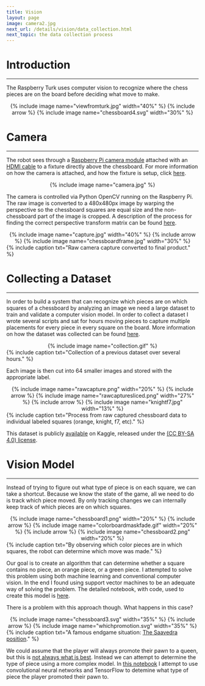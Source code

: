 ```yaml
---
title: Vision
layout: page
image: camera2.jpg
next_url: /details/vision/data_collection.html
next_topic: the data collection process
---
```


# Introduction
---

The Raspberry Turk uses computer vision to recognize where the chess pieces are on the board before deciding what move to make.

<center>
{% include image name="viewfromturk.jpg" width="40%" %}
{% include arrow %}
{% include image name="chessboard4.svg" width="30%" %}
</center>

# Camera
---

The robot sees through a [Raspberry Pi camera module](https://www.raspberrypi.org/products/camera-module/) attached with an [HDMI cable](https://www.tindie.com/products/freto/pi-camera-hdmi-cable-extension/) to a fixture directly above the chessboard. For more information on how the camera is attached, and how the fixture is setup, click [here](/details/table.html).

<center>{% include image name="camera.jpg" %}</center>

The camera is controlled via Python OpenCV running on the Raspberry Pi. The raw image is converted to a 480x480px image by warping the perspective so the chessboard squares are equal size and the non-chessboard part of the image is cropped. A description of the process for finding the correct perspective transform matrix can be found [here](/details/vision/camera_calibration.html).

<center>
{% include image name="capture.jpg" width="40%" %}
{% include arrow %}
{% include image name="chessboardframe.jpg" width="30%" %}
</center>
{% include caption txt="Raw camera capture converted to final product." %}

# Collecting a Dataset
---

In order to build a system that can recognize which pieces are on which squares of a chessboard by analyzing an image we need a large dataset to train and validate a computer vision model. In order to collect a dataset I wrote several scripts and sat for hours moving pieces to capture multiple placements for every piece in every square on the board. More information on how the dataset was collected can be found [here](/details/vision/data_collection.html).

<center>{% include image name="collection.gif" %}</center>
{% include caption txt="Collection of a previous dataset over several hours." %}

Each image is then cut into 64 smaller images and stored with the appropriate label.

<center>
	{% include image name="rawcapture.png" width="20%" %}
	{% include arrow %}
	{% include image name="rawcapturesliced.png" width="27%" %}
	{% include arrow %}
	{% include image name="knightf7.jpg" width="13%" %}
</center>
{% include caption txt="Process from raw captured chessboard data to individual labeled squares (orange, knight, f7, etc)." %}

This dataset is publicly [available](https://www.kaggle.com/joeymeyer/datasets) on Kaggle, released under the [(CC BY-SA 4.0) license](https://creativecommons.org/licenses/by-sa/4.0/).

# Vision Model
---

Instead of trying to figure out what type of piece is on each square, we can take a shortcut. Because we know the state of the game, all we need to do is track which piece moved. By only tracking changes we can internally keep track of which pieces are on which squares.

<center>
{% include image name="chessboard1.png" width="20%" %}
{% include arrow %}
{% include image name="colorboardmaskfade.gif" width="20%" %}
{% include arrow %}
{% include image name="chessboard2.png" width="20%" %}
</center>
{% include caption txt="By observing which color pieces are in which squares, the robot can determine which move was made." %}

Our goal is to create an algorithm that can determine whether a square contains no piece, an orange piece, or a green piece. I attempted to solve this problem using both machine learning and conventional computer vision. In the end I found using support vector machines to be an adequate way of solving the problem. The detailed notebook, with code, used to create this model is [here](/notebooks/chess_piece_presence.html).

There is a problem with this approach though. What happens in this case?

<center>
{% include image name="chessboard3.svg" width="35%" %}
{% include arrow %}
{% include image name="whichpromotion.svg" width="35%" %}
</center>
{% include caption txt="A famous endgame situation: <a href=\"https://en.wikipedia.org/wiki/Saavedra_position\">The Saavedra position</a>." %}

We could assume that the player will always promote their pawn to a queen, but this is [not always what is best](http://www.chessgames.com/perl/chesscollection?cid=1000028). Instead we can attempt to determine the type of piece using a more complex model. In [this notebook](/notebooks/chess_piece_classification.html) I attempt to use convolutional neural networks and TensorFlow to detemine what type of piece the player promoted their pawn to.
